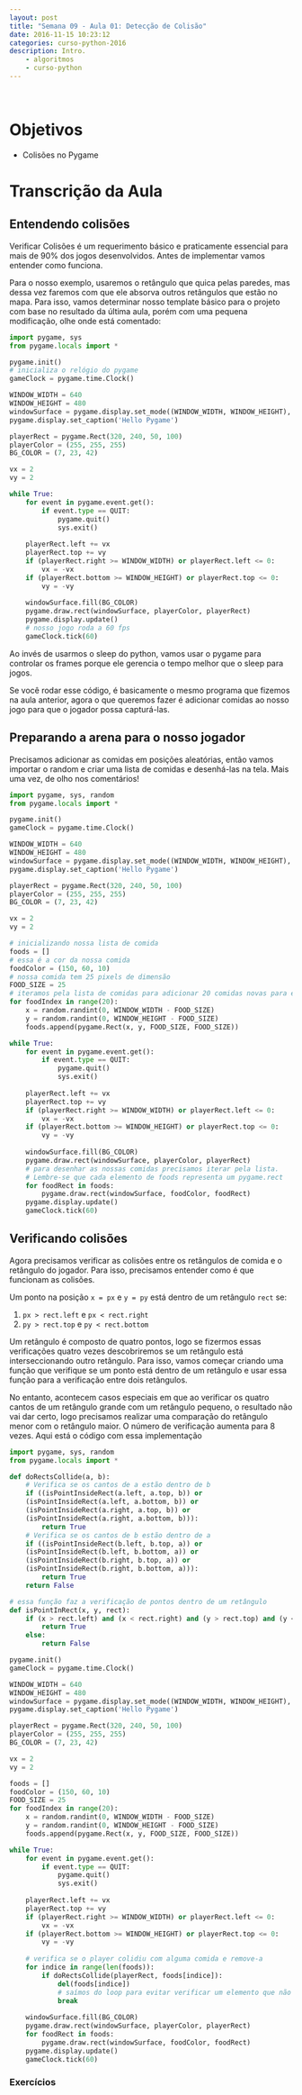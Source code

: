 ```yaml
---
layout: post
title: "Semana 09 - Aula 01: Detecção de Colisão"
date: 2016-11-15 10:23:12
categories: curso-python-2016
description: Intro. 
    - algoritmos
    - curso-python
---
```


&nbsp;

# Objetivos

* Colisões no Pygame

# Transcrição da Aula

## Entendendo colisões

Verificar Colisões é um requerimento básico e praticamente essencial para mais de 90% dos jogos desenvolvidos. Antes de implementar vamos entender como funciona.

Para o nosso exemplo, usaremos o retângulo que quica pelas paredes, mas dessa vez faremos com que ele absorva outros retângulos que estão no mapa. Para isso, vamos determinar nosso template básico para o projeto com base no resultado da última aula, porém com uma pequena modificação, olhe onde está comentado:

```python
import pygame, sys
from pygame.locals import *

pygame.init()
# inicializa o relógio do pygame
gameClock = pygame.time.Clock()

WINDOW_WIDTH = 640
WINDOW_HEIGHT = 480
windowSurface = pygame.display.set_mode((WINDOW_WIDTH, WINDOW_HEIGHT), 0, 32)
pygame.display.set_caption('Hello Pygame')

playerRect = pygame.Rect(320, 240, 50, 100)
playerColor = (255, 255, 255)
BG_COLOR = (7, 23, 42)

vx = 2
vy = 2

while True:
	for event in pygame.event.get():
		if event.type == QUIT:
			pygame.quit()
			sys.exit()
	
	playerRect.left += vx
	playerRect.top += vy
	if (playerRect.right >= WINDOW_WIDTH) or playerRect.left <= 0:
		vx = -vx
	if (playerRect.bottom >= WINDOW_HEIGHT) or playerRect.top <= 0:
		vy = -vy
	
	windowSurface.fill(BG_COLOR)
	pygame.draw.rect(windowSurface, playerColor, playerRect)
	pygame.display.update()
	# nosso jogo roda a 60 fps
	gameClock.tick(60)
```

Ao invés de usarmos o sleep do python, vamos usar o pygame para controlar os frames porque ele gerencia o tempo melhor que o sleep para jogos.

Se você rodar esse código, é basicamente o mesmo programa que fizemos na aula anterior, agora o que queremos fazer é adicionar comidas ao nosso jogo para que o jogador possa capturá-las.

## Preparando a arena para o nosso jogador

Precisamos adicionar as comidas em posições aleatórias, então vamos importar o random e criar uma lista de comidas e desenhá-las na tela. Mais uma vez, de olho nos comentários!

```python
import pygame, sys, random
from pygame.locals import *

pygame.init()
gameClock = pygame.time.Clock()

WINDOW_WIDTH = 640
WINDOW_HEIGHT = 480
windowSurface = pygame.display.set_mode((WINDOW_WIDTH, WINDOW_HEIGHT), 0, 32)
pygame.display.set_caption('Hello Pygame')

playerRect = pygame.Rect(320, 240, 50, 100)
playerColor = (255, 255, 255)
BG_COLOR = (7, 23, 42)

vx = 2
vy = 2

# inicializando nossa lista de comida
foods = []
# essa é a cor da nossa comida
foodColor = (150, 60, 10)
# nossa comida tem 25 pixels de dimensão
FOOD_SIZE = 25
# iteramos pela lista de comidas para adicionar 20 comidas novas para ela
for foodIndex in range(20):
	x = random.randint(0, WINDOW_WIDTH - FOOD_SIZE)
	y = random.randint(0, WINDOW_HEIGHT - FOOD_SIZE)
	foods.append(pygame.Rect(x, y, FOOD_SIZE, FOOD_SIZE))

while True:
	for event in pygame.event.get():
		if event.type == QUIT:
			pygame.quit()
			sys.exit()
	
	playerRect.left += vx
	playerRect.top += vy
	if (playerRect.right >= WINDOW_WIDTH) or playerRect.left <= 0:
		vx = -vx
	if (playerRect.bottom >= WINDOW_HEIGHT) or playerRect.top <= 0:
		vy = -vy
	
	windowSurface.fill(BG_COLOR)
	pygame.draw.rect(windowSurface, playerColor, playerRect)
	# para desenhar as nossas comidas precisamos iterar pela lista.
	# Lembre-se que cada elemento de foods representa um pygame.rect
	for foodRect in foods:
		pygame.draw.rect(windowSurface, foodColor, foodRect)
	pygame.display.update()
	gameClock.tick(60)
```

## Verificando colisões

Agora precisamos verificar as colisões entre os retângulos de comida e o retângulo do jogador. Para isso, precisamos entender como é que funcionam as colisões.

Um ponto na posição `x = px` e `y = py` está dentro de um retângulo `rect` se:

1. `px > rect.left` e `px < rect.right`
2. `py > rect.top` e `py < rect.bottom`

Um retângulo é composto de quatro pontos, logo se fizermos essas verificações quatro vezes descobriremos se um retângulo está interseccionando outro retângulo. Para isso, vamos começar criando uma função que verifique se um ponto está dentro de um retângulo e usar essa função para a verificação entre dois retãngulos.

No entanto, acontecem casos especiais em que ao verificar os quatro cantos de um retângulo grande com um retângulo pequeno, o resultado não vai dar certo, logo precisamos realizar uma comparação do retângulo menor com o retângulo maior. O número de verificação aumenta para 8 vezes. Aqui está o código com essa implementação

```python
import pygame, sys, random
from pygame.locals import *

def doRectsCollide(a, b):
	# Verifica se os cantos de a estão dentro de b
	if ((isPointInsideRect(a.left, a.top, b)) or
	(isPointInsideRect(a.left, a.bottom, b)) or
	(isPointInsideRect(a.right, a.top, b)) or
	(isPointInsideRect(a.right, a.bottom, b))):
		return True
	# Verifica se os cantos de b estão dentro de a
	if ((isPointInsideRect(b.left, b.top, a)) or
	(isPointInsideRect(b.left, b.bottom, a)) or
	(isPointInsideRect(b.right, b.top, a)) or
	(isPointInsideRect(b.right, b.bottom, a))):
		return True
	return False

# essa função faz a verificação de pontos dentro de um retângulo
def isPointInRect(x, y, rect):
	if (x > rect.left) and (x < rect.right) and (y > rect.top) and (y < rect.bottom):
        return True
    else:
        return False

pygame.init()
gameClock = pygame.time.Clock()

WINDOW_WIDTH = 640
WINDOW_HEIGHT = 480
windowSurface = pygame.display.set_mode((WINDOW_WIDTH, WINDOW_HEIGHT), 0, 32)
pygame.display.set_caption('Hello Pygame')

playerRect = pygame.Rect(320, 240, 50, 100)
playerColor = (255, 255, 255)
BG_COLOR = (7, 23, 42)

vx = 2
vy = 2

foods = []
foodColor = (150, 60, 10)
FOOD_SIZE = 25
for foodIndex in range(20):
	x = random.randint(0, WINDOW_WIDTH - FOOD_SIZE)
	y = random.randint(0, WINDOW_HEIGHT - FOOD_SIZE)
	foods.append(pygame.Rect(x, y, FOOD_SIZE, FOOD_SIZE))

while True:
	for event in pygame.event.get():
		if event.type == QUIT:
			pygame.quit()
			sys.exit()
	
	playerRect.left += vx
	playerRect.top += vy
	if (playerRect.right >= WINDOW_WIDTH) or playerRect.left <= 0:
		vx = -vx
	if (playerRect.bottom >= WINDOW_HEIGHT) or playerRect.top <= 0:
		vy = -vy
	
	# verifica se o player colidiu com alguma comida e remove-a
	for indice in range(len(foods)):
		if doRectsCollide(playerRect, foods[indice]):
			del(foods[indice])
			# saímos do loop para evitar verificar um elemento que não existe
			break
        
	windowSurface.fill(BG_COLOR)
	pygame.draw.rect(windowSurface, playerColor, playerRect)
	for foodRect in foods:
		pygame.draw.rect(windowSurface, foodColor, foodRect)
	pygame.display.update()
	gameClock.tick(60)
```

### Exercícios